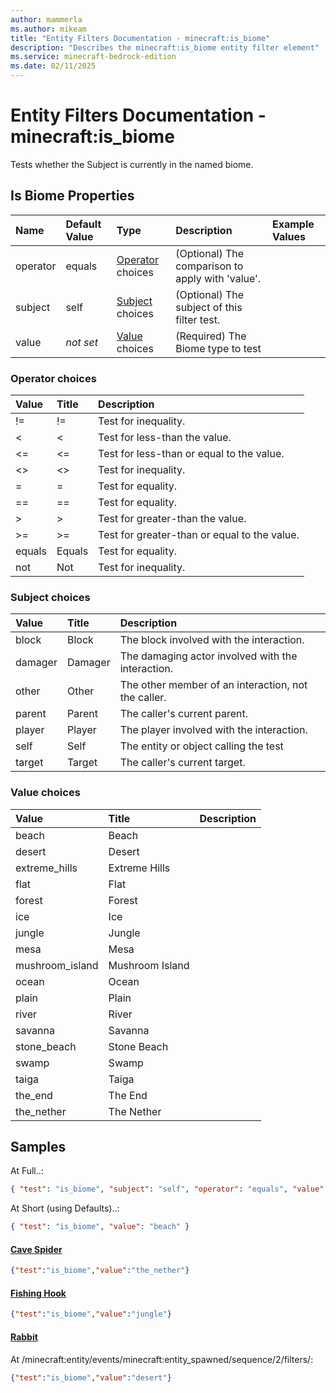 ```yaml
---
author: mammerla
ms.author: mikeam
title: "Entity Filters Documentation - minecraft:is_biome"
description: "Describes the minecraft:is_biome entity filter element"
ms.service: minecraft-bedrock-edition
ms.date: 02/11/2025 
---
```


# Entity Filters Documentation - minecraft:is_biome

Tests whether the Subject is currently in the named biome.


## Is Biome Properties

|Name       |Default Value |Type |Description |Example Values |
|:----------|:-------------|:----|:-----------|:------------- |
| operator | equals | [Operator](#operator-choices) choices | (Optional) The comparison to apply with 'value'. |  | 
| subject | self | [Subject](#subject-choices) choices | (Optional) The subject of this filter test. |  | 
| value | *not set* | [Value](#value-choices) choices | (Required) The Biome type to test |  | 

### Operator choices

|Value       |Title |Description |
|:-----------|:-----|:-----------|
| != | != | Test for inequality.|
| < | < | Test for less-than the value.|
| <= | <= | Test for less-than or equal to the value.|
| <> | <> | Test for inequality.|
| = | = | Test for equality.|
| == | == | Test for equality.|
| > | > | Test for greater-than the value.|
| >= | >= | Test for greater-than or equal to the value.|
| equals | Equals | Test for equality.|
| not | Not | Test for inequality.|

### Subject choices

|Value       |Title |Description |
|:-----------|:-----|:-----------|
| block | Block | The block involved with the interaction.|
| damager | Damager | The damaging actor involved with the interaction.|
| other | Other | The other member of an interaction, not the caller.|
| parent | Parent | The caller's current parent.|
| player | Player | The player involved with the interaction.|
| self | Self | The entity or object calling the test|
| target | Target | The caller's current target.|

### Value choices

|Value       |Title |Description |
|:-----------|:-----|:-----------|
| beach | Beach | |
| desert | Desert | |
| extreme_hills | Extreme Hills | |
| flat | Flat | |
| forest | Forest | |
| ice | Ice | |
| jungle | Jungle | |
| mesa | Mesa | |
| mushroom_island | Mushroom Island | |
| ocean | Ocean | |
| plain | Plain | |
| river | River | |
| savanna | Savanna | |
| stone_beach | Stone Beach | |
| swamp | Swamp | |
| taiga | Taiga | |
| the_end | The End | |
| the_nether | The Nether | |

## Samples

At Full..: 

```json
{ "test": "is_biome", "subject": "self", "operator": "equals", "value": "beach" }
```

At Short (using Defaults)..: 

```json
{ "test": "is_biome", "value": "beach" }
```

#### [Cave Spider](https://github.com/Mojang/bedrock-samples/tree/preview/behavior_pack/entities/cave_spider.json)


```json
{"test":"is_biome","value":"the_nether"}
```

#### [Fishing Hook](https://github.com/Mojang/bedrock-samples/tree/preview/behavior_pack/entities/fishing_hook.json)


```json
{"test":"is_biome","value":"jungle"}
```

#### [Rabbit](https://github.com/Mojang/bedrock-samples/tree/preview/behavior_pack/entities/rabbit.json)

At /minecraft:entity/events/minecraft:entity_spawned/sequence/2/filters/: 

```json
{"test":"is_biome","value":"desert"}
```
